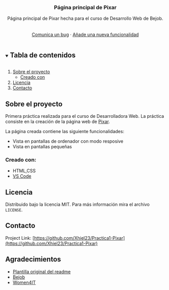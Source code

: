 




<!-- PROJECT LOGO -->
<br />
<p align="center">

  <h3 align="center">Página principal de Pixar</h3>

  <p align="center">
    Página principal de Pixar hecha para el curso de Desarrollo Web de Bejob.
    <br />
    <br />
    <br />
    <a href="https://github.com/Xhiel23/Practica1-Pixar/issues">Comunica un bug</a>
    ·
    <a href="https://github.com/Xhiel23/Practica1-Pixar/issues">Añade una nueva funcionalidad</a>
  </p>
</p>



<!-- TABLE OF CONTENTS -->
<details open="open">
  <summary><h2 style="display: inline-block">Tabla de contenidos</h2></summary>
  <ol>
    <li>
      <a href="#sobre-el-proyecto">Sobre el proyecto</a>
      <ul>
        <li><a href="#creado-con">Creado con</a></li>
      </ul>
    </li>
    <li><a href="#licencia">Licencia</a></li>
    <li><a href="#contacto">Contacto</a></li>
  </ol>
</details>



<!-- ABOUT THE PROJECT -->
## Sobre el proyecto

Primera práctica realizada para el curso de Desarrolladora Web. 
La práctica consiste en la creación de la página web de [Pixar](https://demo.select-themes.com/stockholm14/).

La página creada contiene las siguiente funcionalidades:
<br />
* Vista en pantallas de ordenador con modo resposive
* Vista en pantallas pequeñas

### Creado con:

* HTML,CSS
* [VS Code](https://code.visualstudio.com)





<!-- USAGE EXAMPLES -->



<!-- ROADMAP -->

<!-- LICENSE -->
## Licencia

Distribuido bajo la licencia MIT. Para más información mira el archivo `LICENSE`.



<!-- CONTACT -->
## Contacto


Project Link: [https://github.com/Xhiel23/Practica1-Pixar](https://github.com/Xhiel23/Practica1-Pixar)



<!-- ACKNOWLEDGEMENTS -->
## Agradecimientos
* [Plantilla original del readme](https://github.com/othneildrew/Best-README-Template)
* [Bejob](https://www.bejob.com)
* [Women4IT](https://www.bejob.com/women-4-it/)






<!-- MARKDOWN LINKS & IMAGES -->
<!-- https://www.markdownguide.org/basic-syntax/#reference-style-links -->

